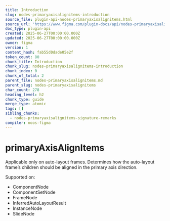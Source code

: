 ```yaml
---
title: Introduction
slug: nodes-primaryaxisalignitems-introduction
source_file: plugin-api-nodes-primaryaxisalignitems.html
source_url: 'https://www.figma.com/plugin-docs/api/nodes-primaryaxisalignitems/'
doc_type: plugin-api
created: 2025-06-27T00:00:00.000Z
updated: 2025-06-27T00:00:00.000Z
owner: figma
version: 1
content_hash: fab55d0dade05e2f
token_count: 80
chunk_title: Introduction
chunk_slug: nodes-primaryaxisalignitems-introduction
chunk_index: 0
chunk_of_total: 2
parent_file: nodes-primaryaxisalignitems.md
parent_slug: nodes-primaryaxisalignitems
char_count: 278
heading_level: h2
chunk_type: guide
merge_type: atomic
tags: []
sibling_chunks:
  - nodes-primaryaxisalignitems-signature-remarks
compiler: noos-figma
---
```


# primaryAxisAlignItems

Applicable only on auto-layout frames. Determines how the auto-layout frame’s children should be aligned in the primary axis direction.

 Supported on:

- ComponentNode
- ComponentSetNode
- FrameNode
- InferredAutoLayoutResult
- InstanceNode
- SlideNode
